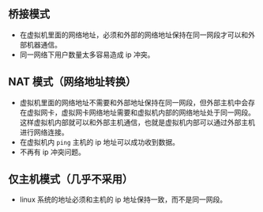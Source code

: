 ## 桥接模式
+ 在虚拟机里面的网络地址，必须和外部的网络地址保持在同一网段才可以和外部机器通信。
+ 同一网络下用户数量太多容易造成 ip 冲突。

## NAT 模式（网络地址转换）
+ 虚拟机里面的网络地址不需要和外部地址保持在同一网段，但外部主机中会存在虚拟网卡，虚拟网卡网络地址需要和虚拟机内部的网络地址处于同一网段。这样虚拟机内部就可以和外部主机通信，也就是虚拟机内部可以通过外部主机进行网络连接。
+ 在虚拟机内 `ping` 主机的 ip 地址可以成功收到数据。
+ 不再有 ip 冲突问题。

## 仅主机模式（几乎不采用）
+ linux 系统的地址必须和主机的 ip 地址保持一致，而不是同一网段。